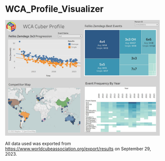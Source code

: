 # WCA_Profile_Visualizer

<img src="images/cuber_profile_dashboard.png" width="1048"/>

All data used was exported from https://www.worldcubeassociation.org/export/results on September 29, 2023. 
